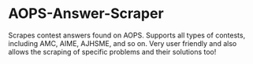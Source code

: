 # AOPS-Answer-Scraper
Scrapes contest answers found on AOPS. Supports all types of contests, including AMC, AIME, AJHSME, and so on. Very user friendly and also allows the scraping of specific problems and their solutions too!
